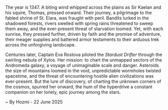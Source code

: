 
The year is 1347.  A biting wind whipped across the plains as Sir Kaelan and his squire, Thomas, pressed onward. Their journey, a pilgrimage to the fabled shrine of St. Elara, was fraught with peril.  Bandits lurked in the shadowed forests, rivers swelled with spring rains threatened to sweep them away, and the ever-present threat of starvation loomed. Yet, with each sunrise, they pressed further, driven by faith and the promise of adventure, their meager supplies and battered armor testaments to their arduous trek across the unforgiving landscape.


Centuries later, Captain Eva Rostova piloted the *Stardust Drifter* through the swirling nebula of Xylos.  Her mission: to chart the unmapped sectors of the Andromeda galaxy, a voyage of unimaginable scale and danger.  Asteroids the size of mountains loomed in the void, unpredictable wormholes twisted spacetime, and the threat of encountering hostile alien civilizations was ever-present.  But the lure of discovery, of charting the unknown corners of the cosmos, spurred her onward, the hum of the hyperdrive a constant companion on her lonely, epic journey among the stars.

~ By Hozmi - 22 June 2025
